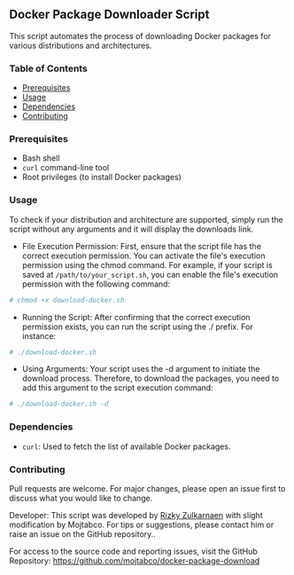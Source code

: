 ## Docker Package Downloader Script

This script automates the process of downloading Docker packages for various distributions and architectures.

### Table of Contents

- [Prerequisites](#prerequisites)
- [Usage](#usage)
- [Dependencies](#dependencies)
- [Contributing](#contributing)

### Prerequisites

- Bash shell
- `curl` command-line tool
- Root privileges (to install Docker packages)

### Usage

To check if your distribution and architecture are supported, simply run the script without any arguments and it will display the downloads link.

- File Execution Permission: First, ensure that the script file has the correct execution permission. You can activate the file's execution permission using the chmod command. For example, if your script is saved at `/path/to/your_script.sh`, you can enable the file's execution permission with the following command:
```bash
# chmod +x download-docker.sh
```
- Running the Script: After confirming that the correct execution permission exists, you can run the script using the ./ prefix. For instance:
```bash
# ./download-docker.sh
```
- Using Arguments: Your script uses the -d argument to initiate the download process. Therefore, to download the packages, you need to add this argument to the script execution command:
```bash
# ./download-docker.sh -d
```

### Dependencies

- `curl`: Used to fetch the list of available Docker packages.

### Contributing

Pull requests are welcome. For major changes, please open an issue first to discuss what you would like to change.

Developer: This script was developed by [Rizky Zulkarnaen](https://medium.com/ther12k/offline-installation-of-docker-on-ubuntu-a-step-by-step-guide-3afce826b4be "Rizky Zulkarnaen") with slight modification by Mojtabco. For tips or suggestions, please contact him or raise an issue on the GitHub repository..

For access to the source code and reporting issues, visit the GitHub Repository: https://github.com/mojtabco/docker-package-download


